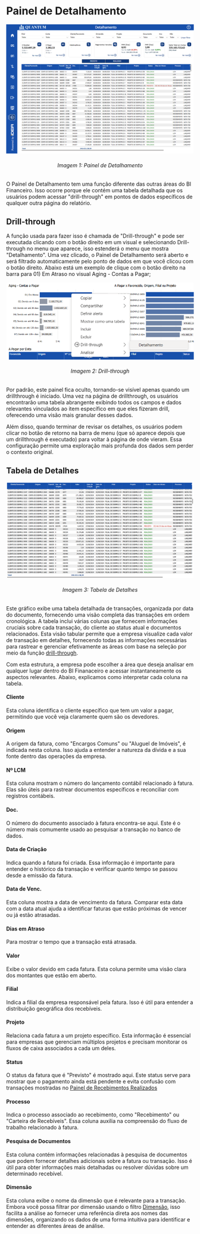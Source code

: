 # Painel de Detalhamento

<p><div align="center">
  <img src="../../assets/flux_detail_page1.png" alt="Detalhamento">
  <h6>Imagem 1: Painel de Detalhamento</h6>
</div></p>

O Painel de Detalhamento tem uma função diferente das outras áreas do BI Financeiro. Isso ocorre porque ele contém uma tabela detalhada que os usuários podem acessar "drill-through" em pontos de dados específicos de qualquer outra página do relatório. 

## Drill-through

A função usada para fazer isso é chamada de "Drill-through" e pode ser executada clicando com o botão direito em um visual e selecionando Drill-through no menu que aparece, isso estenderá o menu que mostra "Detalhamento". Uma vez clicado, o Painel de Detalhamento será aberto e será filtrado automaticamente pelo ponto de dados em que você clicou com o botão direito. Abaixo está um exemplo de clique com o botão direito na barra para 01) Em Atraso no visual Aging - Contas a Pagar;

<p><div align="center">
  <img src="../../assets/flux_detail_drillthrough.png" alt="Drillthrough">
  <h6>Imagem 2: Drill-through</h6>
</div></p>

Por padrão, este painel fica oculto, tornando-se visível apenas quando um drillthrough é iniciado. Uma vez na página de drillthrough, os usuários encontrarão uma tabela abrangente exibindo todos os campos e dados relevantes vinculados ao item específico em que eles fizeram drill, oferecendo uma visão mais granular desses dados.

Além disso, quando terminar de revisar os detalhes, os usuários podem clicar no botão de retorno na barra de menu (que só aparece depois que um drillthrough é executado) para voltar à página de onde vieram. Essa configuração permite uma exploração mais profunda dos dados sem perder o contexto original.

## Tabela de Detalhes

<p><div align="center">
  <img src="../../assets/flux_detail_table.png" alt="Detalhes Tabela">
  <h6>Imagem 3: Tabela de Detalhes</h6>
</div></p>

Este gráfico exibe uma tabela detalhada de transações, organizada por data do documento, fornecendo uma visão completa das transações em ordem cronológica. A tabela inclui várias colunas que fornecem informações cruciais sobre cada transação, do cliente ao status atual e documentos relacionados. Esta visão tabular permite que a empresa visualize cada valor de transação em detalhes, fornecendo todas as informações necessárias para rastrear e gerenciar efetivamente as áreas com base na seleção por meio da função [drill-through](https://idea-technology-it.github.io/docs-idea/financeiro/detalhamento/).

Com esta estrutura, a empresa pode escolher a área que deseja analisar em qualquer lugar dentro do BI Finanaceiro e acessar instantaneamente os aspectos relevantes. Abaixo, explicamos como interpretar cada coluna na tabela.

#### Cliente
Esta coluna identifica o cliente específico que tem um valor a pagar, permitindo que você veja claramente quem são os devedores.
#### Origem
A origem da fatura, como "Encargos Comuns" ou "Aluguel de Imóveis", é indicada nesta coluna. Isso ajuda a entender a natureza da dívida e a sua fonte dentro das operações da empresa.
#### Nº LCM
Esta coluna mostram o número do lançamento contábil relacionado à fatura. Elas são úteis para rastrear documentos específicos e reconciliar com registros contábeis.
#### Doc.
O número do documento associado à fatura encontra-se aqui. Este é o número mais comumente usado ao pesquisar a transação no banco de dados.
#### Data de Criação
Indica quando a fatura foi criada. Essa informação é importante para entender o histórico da transação e verificar quanto tempo se passou desde a emissão da fatura.
#### Data de Venc.
Esta coluna mostra a data de vencimento da fatura. Comparar esta data com a data atual ajuda a identificar faturas que estão próximas de vencer ou já estão atrasadas.
#### Dias em Atraso
Para mostrar o tempo que a transação está atrasada.
#### Valor
Exibe o valor devido em cada fatura. Esta coluna permite uma visão clara dos montantes que estão em aberto.
#### Filial
Indica a filial da empresa responsável pela fatura. Isso é útil para entender a distribuição geográfica dos recebíveis.
#### Projeto
Relaciona cada fatura a um projeto específico. Esta informação é essencial para empresas que gerenciam múltiplos projetos e precisam monitorar os fluxos de caixa associados a cada um deles.
#### Status
O status da fatura que é "Previsto" é mostrado aqui. Este status serve para mostrar que o pagamento ainda está pendente e evita confusão com transações mostradas no [Painel de Recebimentos Realizados](https://idea-technology-it.github.io/docs-idea/financeiro/painel_recebimentos_realizados/)
#### Processo
Indica o processo associado ao recebimento, como "Recebimento" ou "Carteira de Recebíveis". Essa coluna auxilia na compreensão do fluxo de trabalho relacionado à fatura.
#### Pesquisa de Documentos
Esta coluna contém informações relacionadas à pesquisa de documentos que podem fornecer detalhes adicionais sobre a fatura ou transação. Isso é útil para obter informações mais detalhadas ou resolver dúvidas sobre um determinado recebível.
#### Dimensão
Esta coluna exibe o nome da dimensão que é relevante para a transação. Embora você possa filtrar por dimensão usando o filtro [Dimensão](https://idea-technology-it.github.io/docs-idea/financeiro/intro/#dimensao), isso facilita a análise ao fornecer uma referência direta aos nomes das dimensões, organizando os dados de uma forma intuitiva para identificar e entender as diferentes áreas de análise.

